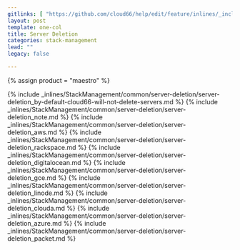 ```yaml
---
gitlinks: [ "https://github.com/cloud66/help/edit/feature/inlines/_includes/_inlines/StackManagement/common/server-deletion/server-deletion_by-default-cloud66-will-not-delete-servers.md", "https://github.com/cloud66/help/edit/feature/inlines/_includes/_inlines/StackManagement/common/server-deletion/server-deletion_note.md", "https://github.com/cloud66/help/edit/feature/inlines/_includes/_inlines/StackManagement/common/server-deletion/server-deletion_aws.md", "https://github.com/cloud66/help/edit/feature/inlines/_includes/_inlines/StackManagement/common/server-deletion/server-deletion_rackspace.md", "https://github.com/cloud66/help/edit/feature/inlines/_includes/_inlines/StackManagement/common/server-deletion/server-deletion_digitalocean.md", "https://github.com/cloud66/help/edit/feature/inlines/_includes/_inlines/StackManagement/common/server-deletion/server-deletion_gce.md", "https://github.com/cloud66/help/edit/feature/inlines/_includes/_inlines/StackManagement/common/server-deletion/server-deletion_linode.md", "https://github.com/cloud66/help/edit/feature/inlines/_includes/_inlines/StackManagement/common/server-deletion/server-deletion_clouda.md", "https://github.com/cloud66/help/edit/feature/inlines/_includes/_inlines/StackManagement/common/server-deletion/server-deletion_azure.md", "https://github.com/cloud66/help/edit/feature/inlines/_includes/_inlines/StackManagement/common/server-deletion/server-deletion_packet.md" ]
layout: post
template: one-col
title: Server Deletion
categories: stack-management
lead: ""
legacy: false

---
```

{% assign product = "maestro" %}

{% include _inlines/StackManagement/common/server-deletion/server-deletion_by-default-cloud66-will-not-delete-servers.md %}
{% include _inlines/StackManagement/common/server-deletion/server-deletion_note.md %}
{% include _inlines/StackManagement/common/server-deletion/server-deletion_aws.md %}
{% include _inlines/StackManagement/common/server-deletion/server-deletion_rackspace.md %}
{% include _inlines/StackManagement/common/server-deletion/server-deletion_digitalocean.md %}
{% include _inlines/StackManagement/common/server-deletion/server-deletion_gce.md %}
{% include _inlines/StackManagement/common/server-deletion/server-deletion_linode.md %}
{% include _inlines/StackManagement/common/server-deletion/server-deletion_clouda.md %}
{% include _inlines/StackManagement/common/server-deletion/server-deletion_azure.md %}
{% include _inlines/StackManagement/common/server-deletion/server-deletion_packet.md %}
